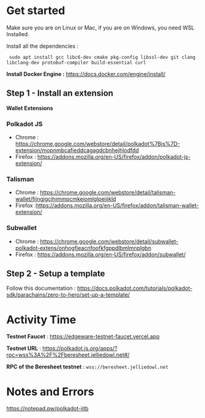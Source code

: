 # Get started

Make sure you are on Linux or Mac, if you are on Windows, you need WSL Installed. 

Install all the dependencies : 

     sudo apt install gcc libc6-dev cmake pkg-config libssl-dev git clang libclang-dev protobuf-compiler build-essential curl
 
**Install Docker Engine :** 
https://docs.docker.com/engine/install/



## Step 1 - Install an extension

**Wallet Extensions** 

### Polkadot JS
- Chrome : https://chrome.google.com/webstore/detail/polkadot%7Bjs%7D-extension/mopnmbcafieddcagagdcbnhejhlodfdd
- Firefox : https://addons.mozilla.org/en-US/firefox/addon/polkadot-js-extension/

### Talisman 

- Chrome : https://chrome.google.com/webstore/detail/talisman-wallet/fijngjgcjhjmmpcmkeiomlglpeiijkld
- Firefox :https://addons.mozilla.org/en-US/firefox/addon/talisman-wallet-extension/

### Subwallet
- Chrome : https://chrome.google.com/webstore/detail/subwallet-polkadot-extens/onhogfjeacnfoofkfgppdlbmlmnplgbn
- Firefox : https://addons.mozilla.org/en-US/firefox/addon/subwallet/

## Step 2 - Setup a template

Follow this documentation : https://docs.polkadot.com/tutorials/polkadot-sdk/parachains/zero-to-hero/set-up-a-template/


# Activity Time

**Testnet Faucet** : https://edgeware-testnet-faucet.vercel.app

**Testnet URL** : https://polkadot.js.org/apps/?rpc=wss%3A%2F%2Fberesheet.jelliedowl.net#/

**RPC of the Beresheet testnet** : `wss://beresheet.jelliedowl.net`


# Notes and Errors
https://notepad.pw/polkadot-iitb
